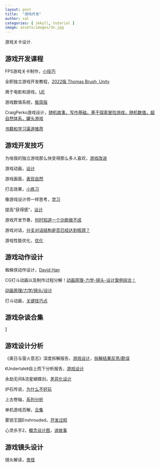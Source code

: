 ```yaml
---
layout: post
title:  "游戏开发"
author: sal
categories: [ Jekyll, tutorial ]
image: assets/images/3n.jpg
---
```

游戏关卡设计.


## 游戏开发课程

FPS游戏关卡制作，[小技巧](https://www.bilibili.com/video/BV1fa4y1y7W8/?spm_id_from=333.999.0.0&vd_source=843d2f88a344d4bca0c6c0456efb4839)

全职独立游戏开发教程，[2022版 Thomas Brush, Unity](https://www.bilibili.com/video/BV16g4y127Tv/?spm_id_from=333.999.0.0&vd_source=843d2f88a344d4bca0c6c0456efb4839)

用于电影和游戏，[UE](https://space.bilibili.com/205136959/channel/collectiondetail?sid=1643404)

游戏数值系统，[极简版](https://www.bilibili.com/video/BV1Ke411S76f/?spm_id_from=333.999.0.0&vd_source=843d2f88a344d4bca0c6c0456efb4839)

CraigPerko游戏设计，[随机故事，写作基础，基于探索冒险游戏，随机数值，超自然体系，罐头游戏](https://www.bilibili.com/video/BV1Ea4y1D7td/?spm_id_from=333.788&vd_source=843d2f88a344d4bca0c6c0456efb4839)

[书籍和学习渠道推荐](https://www.bilibili.com/video/BV1b94y1j7Rz/?spm_id_from=333.999.0.0&vd_source=843d2f88a344d4bca0c6c0456efb4839)


## 游戏开发技巧

为啥我的独立游戏那么快变得那么多人喜欢，[游戏改进](https://www.bilibili.com/video/BV1TK4y1i726/?spm_id_from=333.999.0.0&vd_source=843d2f88a344d4bca0c6c0456efb4839)


游戏动画，[设计](https://www.bilibili.com/video/BV1fe411e7D5/?spm_id_from=333.999.0.0&vd_source=843d2f88a344d4bca0c6c0456efb4839)

游戏画面，[表现自然](https://www.bilibili.com/video/BV1f64y1K7GR/?spm_id_from=333.999.0.0&vd_source=843d2f88a344d4bca0c6c0456efb4839)

打击效果，[小练习](https://www.bilibili.com/video/BV1fc411U7TG/?spm_id_from=333.999.0.0&vd_source=843d2f88a344d4bca0c6c0456efb4839)

像游戏设计师一样思考，[学习](https://www.bilibili.com/video/BV1Jw41137NF/?spm_id_from=333.999.0.0&vd_source=843d2f88a344d4bca0c6c0456efb4839)

提高“获得感”，[设计](https://www.bilibili.com/video/BV1Rx4y137ct/?spm_id_from=333.788&vd_source=843d2f88a344d4bca0c6c0456efb4839)

游戏开发节奏，[何时知道一个功能做不成](https://www.bilibili.com/video/BV1G64y1L7J1/?spm_id_from=333.999.0.0&vd_source=843d2f88a344d4bca0c6c0456efb4839)

游戏对话，[分支对话结构是否已经达到瓶颈？](https://www.bilibili.com/video/BV1r64y1L75J/?spm_id_from=333.999.0.0&vd_source=843d2f88a344d4bca0c6c0456efb4839)

游戏性能优化，[优化](https://www.bilibili.com/video/BV19i4y1e7RC/?spm_id_from=333.999.0.0&vd_source=843d2f88a344d4bca0c6c0456efb4839)

## 游戏动作设计

蜘蛛侠动作设计，[David Han](https://www.bilibili.com/video/BV1vK4y1B7WC/?spm_id_from=333.999.0.0&vd_source=843d2f88a344d4bca0c6c0456efb4839)

CG打斗动画以及制作过程分解！[动画原理-力学-镜头-设计案例综合！](https://www.bilibili.com/video/BV1gQ4y1L768/?spm_id_from=333.999.0.0&vd_source=843d2f88a344d4bca0c6c0456efb4839)

[动画原理/力学/镜头/设计](https://www.bilibili.com/video/BV1NW4y1w7Jx/?spm_id_from=333.788.recommend_more_video.-1&vd_source=843d2f88a344d4bca0c6c0456efb4839)

打斗动画，[关键技巧点](https://www.bilibili.com/video/BV1Cb4y1L7zC/?spm_id_from=333.999.0.0&vd_source=843d2f88a344d4bca0c6c0456efb4839)

## 游戏杂谈合集

[1](https://www.bilibili.com/video/BV1z14y127yz/?spm_id_from=333.999.0.0&vd_source=843d2f88a344d4bca0c6c0456efb4839)


## 游戏设计分析

《奥日与萤火意志》深度拆解报告，[游戏设计](https://www.bilibili.com/video/BV1Ju4y1M7Qt/?spm_id_from=333.999.0.0&vd_source=843d2f88a344d4bca0c6c0456efb4839)，[拆解结果反思/勘误](https://www.bilibili.com/video/BV13c411k7zH/?spm_id_from=333.788&vd_source=843d2f88a344d4bca0c6c0456efb4839)


《Undertale》自上而下分析报告，[游戏设计](https://www.bilibili.com/video/BV1nw41137dY/?spm_id_from=333.999.0.0&vd_source=843d2f88a344d4bca0c6c0456efb4839)


永劫无间&流星蝴蝶剑，[差异化设计](https://www.bilibili.com/video/BV12b4y1G7oF/?spm_id_from=333.788&vd_source=843d2f88a344d4bca0c6c0456efb4839)


炉石传说，[为什么不好玩](https://www.bilibili.com/video/BV1z5411q7Py/?spm_id_from=333.788&vd_source=843d2f88a344d4bca0c6c0456efb4839)

上古卷轴，[系列分析](https://www.bilibili.com/video/BV1aQ4y177u5/?spm_id_from=333.999.0.0&vd_source=843d2f88a344d4bca0c6c0456efb4839)

单机游戏百解，[合集](https://www.bilibili.com/video/BV1Js4y1P7Pb/?spm_id_from=333.999.0.0)

雾锁王国Enshrouded，[开发过程](https://www.bilibili.com/video/BV1bw411t7Dm/?spm_id_from=333.999.0.0&vd_source=843d2f88a344d4bca0c6c0456efb4839)

心灵杀手2，[概念设计图](https://www.bilibili.com/video/BV16e411o7VC/?spm_id_from=333.999.0.0&vd_source=843d2f88a344d4bca0c6c0456efb4839)，[讲故事](https://www.bilibili.com/video/BV1kc411S7wX/?spm_id_from=333.999.0.0&vd_source=843d2f88a344d4bca0c6c0456efb4839)




## 游戏镜头设计

镜头解读，[鬼怪](https://www.bilibili.com/video/BV1eu4y1J7w4/?spm_id_from=333.999.0.0&vd_source=843d2f88a344d4bca0c6c0456efb4839)